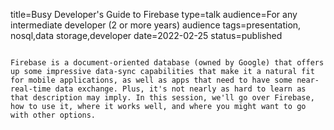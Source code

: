 title=Busy Developer's Guide   to Firebase
type=talk
audience=For any intermediate developer (2 or more years) audience
tags=presentation, nosql,data storage,developer
date=2022-02-25
status=published
~~~~~~

Firebase is a document-oriented database (owned by Google) that offers up some impressive data-sync capabilities that make it a natural fit for mobile applications, as well as apps that need to have some near-real-time data exchange. Plus, it's not nearly as hard to learn as that description may imply. In this session, we'll go over Firebase, how to use it, where it works well, and where you might want to go with other options.
    
